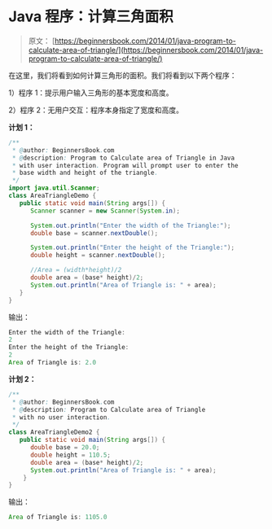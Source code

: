# Java 程序：计算三角面积

> 原文： [https://beginnersbook.com/2014/01/java-program-to-calculate-area-of-triangle/](https://beginnersbook.com/2014/01/java-program-to-calculate-area-of-triangle/)

在这里，我们将看到如何计算三角形的面积。我们将看到以下两个程序：

1）程序 1：提示用户输入三角形的基本宽度和高度。

2）程序 2：无用户交互：程序本身指定了宽度和高度。

**计划 1：**

```java
/**
 * @author: BeginnersBook.com
 * @description: Program to Calculate area of Triangle in Java
 * with user interaction. Program will prompt user to enter the 
 * base width and height of the triangle.
 */
import java.util.Scanner;
class AreaTriangleDemo {
   public static void main(String args[]) {   
      Scanner scanner = new Scanner(System.in);

      System.out.println("Enter the width of the Triangle:");
      double base = scanner.nextDouble();

      System.out.println("Enter the height of the Triangle:");
      double height = scanner.nextDouble();

      //Area = (width*height)/2
      double area = (base* height)/2;
      System.out.println("Area of Triangle is: " + area);      
   }
}
```

输出：

```java
Enter the width of the Triangle:
2
Enter the height of the Triangle:
2
Area of Triangle is: 2.0
```

**计划 2：**

```java
/**
 * @author: BeginnersBook.com
 * @description: Program to Calculate area of Triangle
 * with no user interaction.
 */
class AreaTriangleDemo2 {
   public static void main(String args[]) {   
      double base = 20.0;
      double height = 110.5;
      double area = (base* height)/2;
      System.out.println("Area of Triangle is: " + area);      
    }
}
```

输出：

```java
Area of Triangle is: 1105.0
```